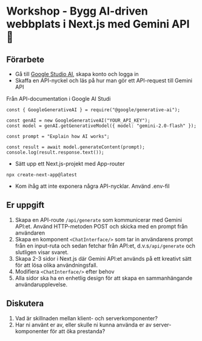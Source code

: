 # Workshop - Bygg AI-driven webbplats i Next.js med  Gemini API  👋 

## Förarbete

* Gå till [Google Studio AI](https://aistudio.google.com/), skapa konto och logga in
* Skaffa en API-nyckel och läs på hur man gör ett API-request till Gemini API

Från API-documentation i Google AI Studi

```
const { GoogleGenerativeAI } = require("@google/generative-ai");

const genAI = new GoogleGenerativeAI("YOUR_API_KEY");
const model = genAI.getGenerativeModel({ model: "gemini-2.0-flash" });

const prompt = "Explain how AI works";

const result = await model.generateContent(prompt);
console.log(result.response.text());
```

* Sätt upp ett Next.js-projekt med App-router

``` npx create-next-app@latest ```

* Kom ihåg att inte exponera några API-nycklar. Använd .env-fil


## Er uppgift


1. Skapa en API-route ```/api/generate``` som  kommunicerar med Gemini API:et. Använd HTTP-metoden POST och skicka med en prompt från användaren
2. Skapa en komponent ```<ChatInterface/>``` som tar in användarens prompt från en input-ruta och sedan fetchar från API:et, d.v.s```/api/generate```  och slutligen visar svaret.
3. Skapa 2-3 sidor i Next.js där Gemini API:et används på ett kreativt sätt för att lösa olika användningsfall. 
4. Modifiera ```<ChatInterface/>``` efter behov
4. Alla sidor ska ha en enhetlig design för att skapa en sammanhängande användarupplevelse.


## Diskutera

1. Vad är skillnaden mellan klient- och serverkomponenter? 
2. Har ni använt er av, eller skulle ni kunna använda er av server-komponenter för att öka prestanda?
